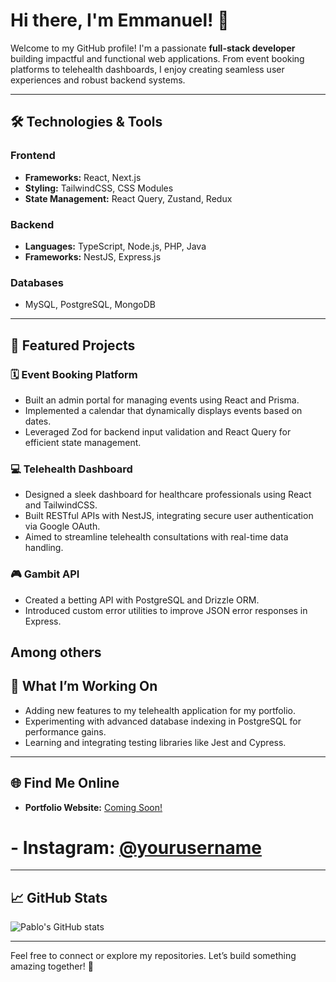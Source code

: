 # Hi there, I'm Emmanuel! 👋

Welcome to my GitHub profile! I'm a passionate **full-stack developer** building impactful and functional web applications. From event booking platforms to telehealth dashboards, I enjoy creating seamless user experiences and robust backend systems.

---

## 🛠️ Technologies & Tools

### **Frontend**
- **Frameworks:** React, Next.js
- **Styling:** TailwindCSS, CSS Modules
- **State Management:** React Query, Zustand, Redux

### **Backend**
- **Languages:** TypeScript, Node.js, PHP, Java
- **Frameworks:** NestJS, Express.js

### **Databases**
- MySQL, PostgreSQL, MongoDB

---

## 📂 Featured Projects

### 🗓️ **Event Booking Platform**
- Built an admin portal for managing events using React and Prisma.
- Implemented a calendar that dynamically displays events based on dates.
- Leveraged Zod for backend input validation and React Query for efficient state management.

### 💻 **Telehealth Dashboard**
- Designed a sleek dashboard for healthcare professionals using React and TailwindCSS.
- Built RESTful APIs with NestJS, integrating secure user authentication via Google OAuth.
- Aimed to streamline telehealth consultations with real-time data handling.

### 🎮 **Gambit API**
- Created a betting API with PostgreSQL and Drizzle ORM.
- Introduced custom error utilities to improve JSON error responses in Express.

Among others
---

## 🌟 What I’m Working On
- Adding new features to my telehealth application for my portfolio.
- Experimenting with advanced database indexing in PostgreSQL for performance gains.
- Learning and integrating testing libraries like Jest and Cypress.

---

## 🌐 Find Me Online
- **Portfolio Website:** [Coming Soon!](#)
# - **Instagram:** [@yourusername](https://www.instagram.com/yourusername)

---

## 📈 GitHub Stats
![Pablo's GitHub stats](https://github-readme-stats.vercel.app/api?username=imDmanuel&show_icons=true&theme=radical)

---

Feel free to connect or explore my repositories. Let’s build something amazing together! 🚀
